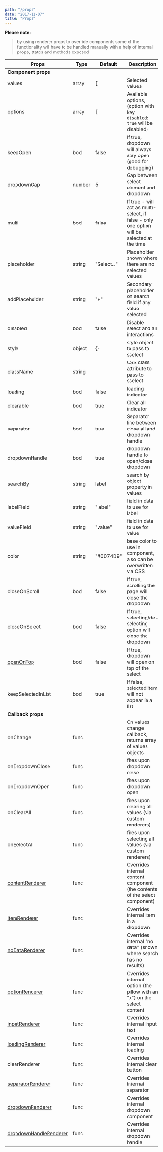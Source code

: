 ```yaml
---
path: "/props"
date: "2017-11-07"
title: "Props"
---
```


**Please note:**

> by using renderer props to override components some of the functionality will have to be handled manually with a help of internal props, states and methods exposed

| Props                  | Type   | Default     | Description                                                                                 |
|------------------------|--------|-------------|---------------------------------------------------------------------------------------------|
| **Component props** ||||
| values                 | array  | []          | Selected values                                                                             |
| options                | array  | []          | Available options, (option with key `disabled: true` will be disabled)                                                                           |
| keepOpen               | bool   | false       | If true, dropdown will always stay open (good for debugging)                                |
| dropdownGap            | number | 5           | Gap between select element and dropdown                                                     |
| multi                  | bool   | false        | If true - will act as multi-select, if false - only one option will be selected at the time |
| placeholder            | string | "Select..." | Placeholder shown where there are no selected values                                        |
| addPlaceholder         | string | "+"         | Secondary placeholder on search field if any value selected                                 |
| disabled               | bool   | false       | Disable select and all interactions                                                         |
| style                  | object | {}          | style object to pass to sselect                                                             |
| className              | string |             | CSS class attribute to pass to sselect                                                      |
| loading                | bool   | false       | loading indicator                                                                           |
| clearable              | bool   | true        | Clear all indicator                                                                         |
| separator              | bool   | true        | Separator line between close all and dropdown handle                                        |
| dropdownHandle         | bool   | true        | dropdown handle to open/close dropdown                                                      |
| searchBy               | string | label       | search by object property in values                                                         |
| labelField               | string | "label"       | field in data to use for label                                                         |
| valueField               | string | "value"       | field in data to use for value                                                         |
| color               | string | "#0074D9"       | base color to use in component, also can be overwritten via CSS                                                         |
| closeOnScroll          | bool   | false       | If true, scrolling the page will close the dropdown                                         |
| closeOnSelect          | bool   | false       | If true, selecting/de-selecting option will close the dropdown                                         |
| [openOnTop](/prop/open-on-top)          | bool   | false       | If true, dropdown will open on top of the select                                         |
| keepSelectedInList          | bool   | true       | If false, selected item will not appear in a list                                         |
| **Callback props** ||||
| onChange               | func   |             | On values change callback, returns array of values objects |
| onDropdownClose        | func   |             | fires upon dropdown close                                                                   |
| onDropdownOpen         | func   |             | fires upon dropdown open                                                                    |
| onClearAll             | func   |             | fires upon clearing all values (via custom renderers)                                       |
| onSelectAll            | func   |             | fires upon selecting all values (via custom renderers)                                      |
| [contentRenderer](/prop/content-renderer)        | func   |             | Overrides internal content component (the contents of the select component)                |
| [itemRenderer](/prop/item-renderer)           | func   |             | Overrides internal item in a dropdown                                                       |
| [noDataRenderer](/prop/no-data-renderer)         | func   |             | Overrides internal "no data" (shown where search has no results)                            |
| [optionRenderer](/prop/option-renderer)         | func   |             | Overrides internal option (the pillow with an "x") on the select content                    |
| [inputRenderer](/prop/input-renderer)          | func   |             | Overrides internal input text                                                               |
| [loadingRenderer](/prop/loading-renderer)        | func   |             | Overrides internal loading                                                                  |
| [clearRenderer](/prop/clear-renderer)          | func   |             | Overrides internal clear button                                                             |
| [separatorRenderer](/prop/separator-renderer)      | func   |             | Overrides internal separator                                                                |
| [dropdownRenderer](/prop/dropdown-renderer)       | func   |             | Overrides internal dropdown component                                                       |
| [dropdownHandleRenderer](/prop/dropdown-handle-renderer) | func   |             | Overrides internal dropdown handle                                                          |
